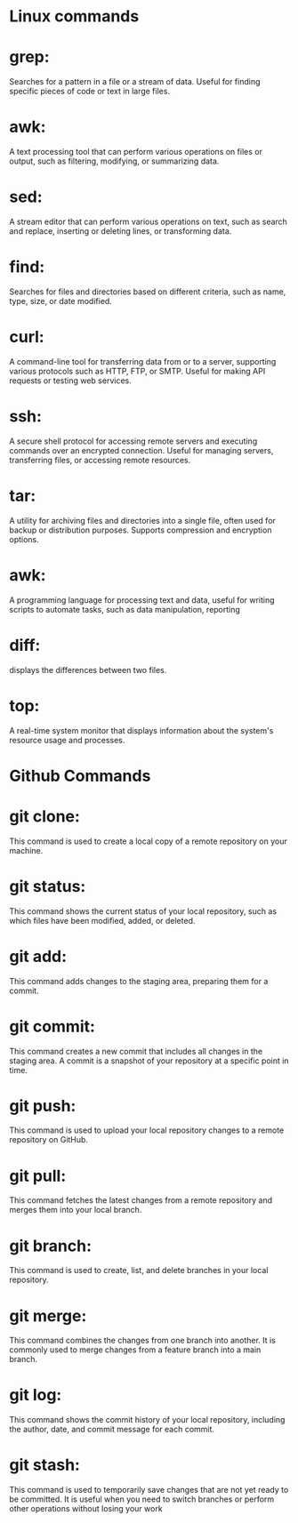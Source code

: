 # Linux commands

# grep:
Searches for a pattern in a file or a stream of data. Useful for finding specific pieces of code or text in large files.

# awk:
A text processing tool that can perform various operations on files or output, such as filtering, modifying, or summarizing data.

# sed:
A stream editor that can perform various operations on text, such as search and replace, inserting or deleting lines, or transforming data.

# find:
Searches for files and directories based on different criteria, such as name, type, size, or date modified.

# curl: 
A command-line tool for transferring data from or to a server, supporting various protocols such as HTTP, FTP, or SMTP. Useful for making API requests or testing web services.

# ssh:
A secure shell protocol for accessing remote servers and executing commands over an encrypted connection. Useful for managing servers, transferring files, or accessing remote resources.

# tar:
A utility for archiving files and directories into a single file, often used for backup or distribution purposes. Supports compression and encryption options.

# awk:
A programming language for processing text and data, useful for writing scripts to automate tasks, such as data manipulation, reporting

# diff: 
displays the differences between two files.

# top: 
A real-time system monitor that displays information about the system's resource usage and processes.


# Github Commands

# git clone:
This command is used to create a local copy of a remote repository on your machine.

# git status:
This command shows the current status of your local repository, such as which files have been modified, added, or deleted.

# git add:
This command adds changes to the staging area, preparing them for a commit.

# git commit:
This command creates a new commit that includes all changes in the staging area. A commit is a snapshot of your repository at a specific point in time.

# git push:
This command is used to upload your local repository changes to a remote repository on GitHub.

# git pull:
This command fetches the latest changes from a remote repository and merges them into your local branch.

# git branch:
This command is used to create, list, and delete branches in your local repository.

# git merge:
This command combines the changes from one branch into another. It is commonly used to merge changes from a feature branch into a main branch.

# git log:
This command shows the commit history of your local repository, including the author, date, and commit message for each commit.

# git stash:
This command is used to temporarily save changes that are not yet ready to be committed. It is useful when you need to switch branches or perform other operations without losing your work



